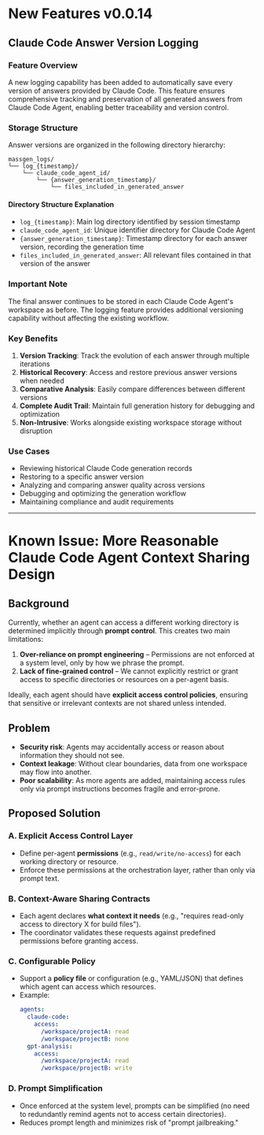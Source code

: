 # New Features v0.0.14

## Claude Code Answer Version Logging

### Feature Overview
A new logging capability has been added to automatically save every version of answers provided by Claude Code. This feature ensures comprehensive tracking and preservation of all generated answers from Claude Code Agent, enabling better traceability and version control.

### Storage Structure
Answer versions are organized in the following directory hierarchy:

```
massgen_logs/
└── log_{timestamp}/
    └── claude_code_agent_id/
        └── {answer_generation_timestamp}/
            └── files_included_in_generated_answer
```

#### Directory Structure Explanation
- `log_{timestamp}`: Main log directory identified by session timestamp
- `claude_code_agent_id`: Unique identifier directory for Claude Code Agent
- `{answer_generation_timestamp}`: Timestamp directory for each answer version, recording the generation time
- `files_included_in_generated_answer`: All relevant files contained in that version of the answer

### Important Note
The final answer continues to be stored in each Claude Code Agent's workspace as before. The logging feature provides additional versioning capability without affecting the existing workflow.

### Key Benefits
1. **Version Tracking**: Track the evolution of each answer through multiple iterations
2. **Historical Recovery**: Access and restore previous answer versions when needed
3. **Comparative Analysis**: Easily compare differences between different versions
4. **Complete Audit Trail**: Maintain full generation history for debugging and optimization
5. **Non-Intrusive**: Works alongside existing workspace storage without disruption

### Use Cases
- Reviewing historical Claude Code generation records
- Restoring to a specific answer version
- Analyzing and comparing answer quality across versions
- Debugging and optimizing the generation workflow
- Maintaining compliance and audit requirements

---

# Known Issue: More Reasonable Claude Code Agent Context Sharing Design

## Background
Currently, whether an agent can access a different working directory is determined implicitly through **prompt control**. This creates two main limitations:

1. **Over-reliance on prompt engineering** – Permissions are not enforced at a system level, only by how we phrase the prompt.  
2. **Lack of fine-grained control** – We cannot explicitly restrict or grant access to specific directories or resources on a per-agent basis.  

Ideally, each agent should have **explicit access control policies**, ensuring that sensitive or irrelevant contexts are not shared unless intended.

## Problem
- **Security risk**: Agents may accidentally access or reason about information they should not see.  
- **Context leakage**: Without clear boundaries, data from one workspace may flow into another.  
- **Poor scalability**: As more agents are added, maintaining access rules only via prompt instructions becomes fragile and error-prone.  

## Proposed Solution

### A. Explicit Access Control Layer
- Define per-agent **permissions** (e.g., `read/write/no-access`) for each working directory or resource.  
- Enforce these permissions at the orchestration layer, rather than only via prompt text.  

### B. Context-Aware Sharing Contracts
- Each agent declares **what context it needs** (e.g., "requires read-only access to directory X for build files").  
- The coordinator validates these requests against predefined permissions before granting access.  

### C. Configurable Policy
- Support a **policy file** or configuration (e.g., YAML/JSON) that defines which agent can access which resources.  
- Example:  
  ```yaml
  agents:
    claude-code:
      access:
        /workspace/projectA: read
        /workspace/projectB: none
    gpt-analysis:
      access:
        /workspace/projectA: read
        /workspace/projectB: write
  ```

### D. Prompt Simplification
- Once enforced at the system level, prompts can be simplified (no need to redundantly remind agents not to access certain directories).
- Reduces prompt length and minimizes risk of "prompt jailbreaking."